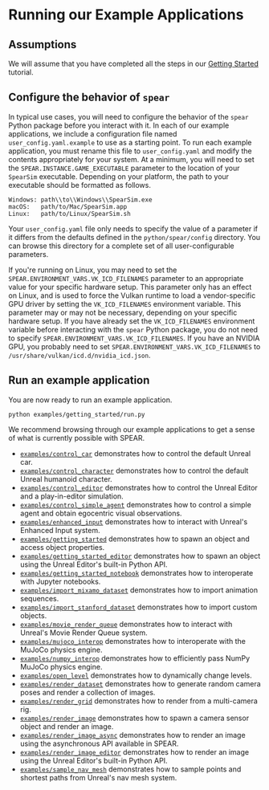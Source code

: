 # Running our Example Applications

## Assumptions

We will assume that you have completed all the steps in our [Getting Started](docs/getting_started.md) tutorial.

## Configure the behavior of `spear`

In typical use cases, you will need to configure the behavior of the `spear` Python package before you interact with it. In each of our example applications, we include a configuration file named `user_config.yaml.example` to use as a starting point. To run each example application, you must rename this file to `user_config.yaml` and modify the contents appropriately for your system. At a minimum, you will need to set the `SPEAR.INSTANCE.GAME_EXECUTABLE` parameter to the location of your `SpearSim` executable. Depending on your platform, the path to your executable should be formatted as follows.

```
Windows: path\\to\\Windows\\SpearSim.exe
macOS:   path/to/Mac/SpearSim.app
Linux:   path/to/Linux/SpearSim.sh
```

Your `user_config.yaml` file only needs to specify the value of a parameter if it differs from the defaults defined in the `python/spear/config` directory. You can browse this directory for a complete set of all user-configurable parameters.

If you're running on Linux, you may need to set the `SPEAR.ENVIRONMENT_VARS.VK_ICD_FILENAMES` parameter to an appropriate value for your specific hardware setup. This parameter only has an effect on Linux, and is used to force the Vulkan runtime to load a vendor-specific GPU driver by setting the `VK_ICD_FILENAMES` environment variable. This parameter may or may not be necessary, depending on your specific hardware setup. If you have already set the `VK_ICD_FILENAMES` environment variable before interacting with the `spear` Python package, you do not need to specify `SPEAR.ENVIRONMENT_VARS.VK_ICD_FILENAMES`. If you have an NVIDIA GPU, you probably need to set `SPEAR.ENVIRONMENT_VARS.VK_ICD_FILENAMES` to `/usr/share/vulkan/icd.d/nvidia_icd.json`.

## Run an example application

You are now ready to run an example application.

```console
python examples/getting_started/run.py
```

We recommend browsing through our example applications to get a sense of what is currently possible with SPEAR.
  - [`examples/control_car`](../examples/control_car) demonstrates how to control the default Unreal car.
  - [`examples/control_character`](../examples/control_character) demonstrates how to control the default Unreal humanoid character.
  - [`examples/control_editor`](../examples/control_editor) demonstrates how to control the Unreal Editor and a play-in-editor simulation.
  - [`examples/control_simple_agent`](../examples/control_simple_agent) demonstrates how to control a simple agent and obtain egocentric visual observations.
  - [`examples/enhanced_input`](../examples/enhanced_input) demonstrates how to interact with Unreal's Enhanced Input system.
  - [`examples/getting_started`](../examples/getting_started) demonstrates how to spawn an object and access object properties.
  - [`examples/getting_started_editor`](../examples/getting_started_editor) demonstrates how to spawn an object using the Unreal Editor's built-in Python API.
  - [`examples/getting_started_notebook`](../examples/getting_started_notebook) demonstrates how to interoperate with Jupyter notebooks.
  - [`examples/import_mixamo_dataset`](../examples/import_mixamo_dataset) demonstrates how to import animation sequences.
  - [`examples/import_stanford_dataset`](../examples/import_stanford_dataset) demonstrates how to import custom objects.
  - [`examples/movie_render_queue`](../examples/movie_render_queue) demonstrates how to interact with Unreal's Movie Render Queue system.
  - [`examples/mujoco_interop`](../examples/mujoco_interop) demonstrates how to interoperate with the MuJoCo physics engine.
  - [`examples/numpy_interop`](../examples/numpy_interop) demonstrates how to efficiently pass NumPy  MuJoCo physics engine.
  - [`examples/open_level`](../examples/open_level) demonstrates how to dynamically change levels.
  - [`examples/render_dataset`](../examples/render_dataset) demonstrates how to generate random camera poses and render a collection of images.
  - [`examples/render_grid`](../examples/render_grid) demonstrates how to render from a multi-camera rig.
  - [`examples/render_image`](../examples/render_image) demonstrates how to spawn a camera sensor object and render an image.
  - [`examples/render_image_async`](../examples/render_image_async) demonstrates how to render an image using the asynchronous API available in SPEAR.
  - [`examples/render_image_editor`](../examples/render_image_editor) demonstrates how to render an image using the Unreal Editor's built-in Python API.
  - [`examples/sample_nav_mesh`](../examples/sample_nav_mesh) demonstrates how to sample points and shortest paths from Unreal's nav mesh system.

